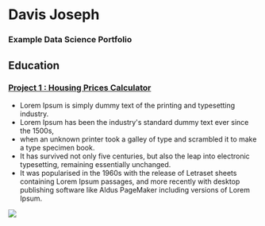 # Davis Joseph
### Example Data Science Portfolio

## Education

### [Project 1 : Housing Prices Calculator](www.google.com)
- Lorem Ipsum is simply dummy text of the printing and typesetting industry. 
- Lorem Ipsum has been the industry's standard dummy text ever since the 1500s,
- when an unknown printer took a galley of type and scrambled it to make a type specimen book.
- It has survived not only five centuries, but also the leap into electronic typesetting, remaining essentially unchanged. 
- It was popularised in the 1960s with the release of Letraset sheets containing Lorem Ipsum passages, and more recently with desktop publishing software like Aldus PageMaker including versions of Lorem Ipsum.

![](istockphoto-1157569047-170667a.jpg)
